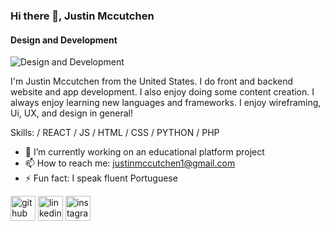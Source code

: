 ### Hi there 👋, Justin Mccutchen
#### Design and Development
![Design and Development](https://media.licdn.com/dms/image/D4D10AQHnIOWc380vfQ/image-shrink_1280/0/1714628609451?e=1715234400&v=beta&t=NfJ6OPVk_nCK4Nim0_xgxDYqkEMdJ_yPv-Huh3Pw4Pk)

I'm Justin Mccutchen from the United States. I do front and backend website and app development. I also enjoy doing some content creation. I always enjoy learning new languages and frameworks. I enjoy wireframing, Ui, UX, and design in general!

Skills: / REACT / JS / HTML / CSS / PYTHON / PHP 

- 🔭 I’m currently working on an educational platform project 
- 📫 How to reach me: justinmccutchen1@gmail.com 
- ⚡ Fun fact: I speak fluent Portuguese 


[<img src='https://cdn.jsdelivr.net/npm/simple-icons@3.0.1/icons/github.svg' alt='github' height='40'>](https://github.com/Mccutchencode)  [<img src='https://cdn.jsdelivr.net/npm/simple-icons@3.0.1/icons/linkedin.svg' alt='linkedin' height='40'>](https://www.linkedin.com/in/in/justinmccutchen//)  [<img src='https://cdn.jsdelivr.net/npm/simple-icons@3.0.1/icons/instagram.svg' alt='instagram' height='40'>](https://www.instagram.com/justin_mccutchen1/)  
